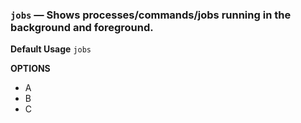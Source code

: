 ### `jobs` — Shows processes/commands/jobs running in the background and foreground.

**Default Usage**
	`jobs` 

**OPTIONS**
- A
- B
- C
